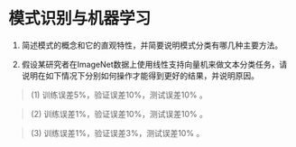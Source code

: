 # 模式识别与机器学习

1. 简述模式的概念和它的直观特性，并简要说明模式分类有哪几种主要方法。


2. 假设某研究者在ImageNet数据上使用线性支持向量机来做文本分类任务，请说明在如下情况下分别如何操作才能得到更好的结果，并说明原因。


> (1) 训练误差5%，验证误差10%，测试误差10% 。

> (2) 训练误差1%，验证误差10%，测试误差10% 。

> (3) 训练误差1%，验证误差3%，测试误差10% 。
